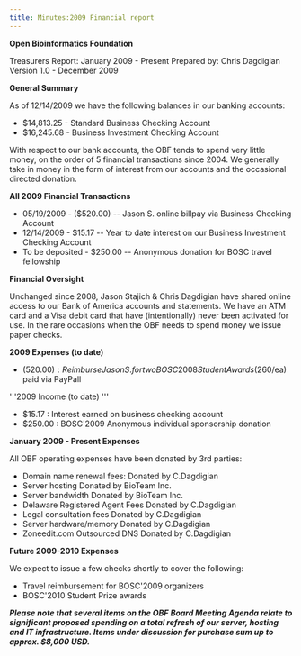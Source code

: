 ```yaml
---
title: Minutes:2009 Financial report
---
```


**Open Bioinformatics Foundation**

Treasurers Report: January 2009 - Present Prepared by: Chris Dagdigian
Version 1.0 - December 2009

**General Summary**

As of 12/14/2009 we have the following balances in our banking accounts:

-   $14,813.25 - Standard Business Checking Account
-   $16,245.68 - Business Investment Checking Account

With respect to our bank accounts, the OBF tends to spend very little
money, on the order of 5 financial transactions since 2004. We generally
take in money in the form of interest from our accounts and the
occasional directed donation.

**All 2009 Financial Transactions**

-   05/19/2009 - ($520.00) -- Jason S. online billpay via Business
    Checking Account
-   12/14/2009 - $15.17 -- Year to date interest on our Business
    Investment Checking Account
-   To be deposited - $250.00 -- Anonymous donation for BOSC travel
    fellowship

**Financial Oversight**

Unchanged since 2008, Jason Stajich & Chris Dagdigian have shared online
access to our Bank of America accounts and statements. We have an ATM
card and a Visa debit card that have (intentionally) never been
activated for use. In the rare occasions when the OBF needs to spend
money we issue paper checks.

**2009 Expenses (to date)**

-   $(520.00) : Reimburse Jason S. for two BOSC 2008 Student
    Awards ($260/ea) paid via PayPall

'''2009 Income (to date) '''

-   $15.17 : Interest earned on business checking account
-   $250.00 : BOSC'2009 Anonymous individual sponsorship donation

**January 2009 - Present Expenses**

All OBF operating expenses have been donated by 3rd parties:

-   Domain name renewal fees: Donated by C.Dagdigian
-   Server hosting Donated by BioTeam Inc.
-   Server bandwidth Donated by BioTeam Inc.
-   Delaware Registered Agent Fees Donated by C.Dagdigian
-   Legal consultation fees Donated by C.Dagdigian
-   Server hardware/memory Donated by C.Dagdigian
-   Zoneedit.com Outsourced DNS Donated by C.Dagdigian

**Future 2009-2010 Expenses**

We expect to issue a few checks shortly to cover the following:

-   Travel reimbursement for BOSC'2009 organizers
-   BOSC'2010 Student Prize awards

***Please note that several items on the OBF Board Meeting Agenda relate
to significant proposed spending on a total refresh of our server,
hosting and IT infrastructure. Items under discussion for purchase sum
up to approx. $8,000 USD.***
